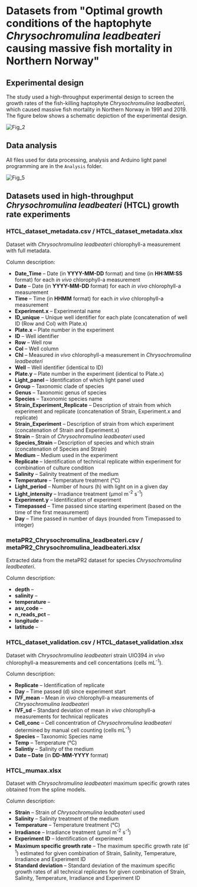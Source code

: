 # Datasets from "Optimal growth conditions of the haptophyte _Chrysochromulina leadbeateri_ causing massive fish mortality in Northern Norway" #




## Experimental design ##

The study used a high-throughput experimental design to screen the growth rates of the fish-killing haptophyte  _Chrysochromulina leadbeateri_, which caused massive fish mortality in Northern Norway in 1991 and 2019. The figure below shows a schematic depiction of the experimental design.

![Fig_2](https://github.com/Mr-Mathias-F/Chrysochromulina-leadbeateri-growth-rates/assets/74455376/ef3eca8c-c58d-4b80-b892-6dc4e201dd15)


## Data analysis ##

All files used for data processing, analysis and Arduino light panel programming are in the `Analysis` folder.

![Fig_5](https://github.com/Mr-Mathias-F/Chrysochromulina-leadbeateri-growth-rates/assets/74455376/a3bea697-2081-418b-a58f-aa1c22694da8)


## Datasets used in high-throughput _Chrysochromulina leadbeateri_ (HTCL) growth rate experiments ##

### **HTCL_dataset_metadata.csv** / **HTCL_dataset_metadata.xlsx** ###

Dataset with _Chrysochromulina leadbeateri_ chlorophyll-a measurement with full metadata.

Column description:

* **Date_Time** – Date (in **YYYY-MM-DD** format) and time (in **HH:MM:SS** format) for each _in vivo_ chlorophyll-a measurement
* **Date** – Date (in **YYYY-MM-DD** format) for each _in vivo_ chlorophyll-a measurement
* **Time** – Time (in **HHMM** format) for each _in vivo_ chlorophyll-a measurement
* **Experiment.x** – Experimental name
* **ID_unique**	– Unique well identifier for each plate (concatenation of well ID (Row and Col) with Plate.x)
* **Plate.x** –	Plate number in the experiment
* **ID** – Well identifier
* **Row** –	Well row
* **Col** –	Well column
* **Chl** – Measured _in vivo_ chlorophyll-a measurement in _Chrysochromulina leadbeateri_
* **Well** – Well identifier (identical to ID)
* **Plate.y** –	Plate number in the experiment (identical to Plate.x)
* **Light_panel** –	Identification of which light panel used	
* **Group**	– Taxonomic clade of species
* **Genus**	– Taxonomic genus of species
* **Species** –	Taxonomic species name
* **Strain_Experiment_Replicate** – Description of strain from which experiment and replicate (concatenation of Strain, Experiment.x and replicate)
* **Strain_Experiment** – Description of strain from which experiment (concatenation of Strain and Experiment.x)
* **Strain** – Strain of _Chrysochromulina leadbeateri_ used
* **Species_Strain** – Description of species and which strain (concatenation of Species and Strain)
* **Medium** – Medium used in the experiment	
* **Replicate**	– Identification of technical replicate within experiment for combination of culture condition
* **Salinity** – Salinity treatment of the medium
* **Temperature** –	Temperature treatment (°C)
* **Light_period** – Number of hours (h) with light on in a given day
* **Light_intensity** – Irradiance treatment (µmol m<sup>-2</sup> s<sup>-1</sup>)
* **Experiment.y** – Identification of experiment
* **Timepassed** – Time passed since starting experiment (based on the time of the first measurement)
* **Day** –	Time passed in number of days (rounded from Timepassed to integer)

### **metaPR2_Chrysochromulina_leadbeateri.csv** / **metaPR2_Chrysochromulina_leadbeateri.xlsx** ###

Extracted data from the metaPR2 dataset for species _Chrysochromulina leadbeateri_.

Column description:

* **depth** –
* **salinity** –
* **temperature** –
* **asv_code** –
* **n_reads_pct** –
* **longitude** –
* **latitude** –

### **HTCL_dataset_validation.csv** / **HTCL_dataset_validation.xlsx** ###

Dataset with _Chrysochromulina leadbeateri_ strain UIO394 _in vivo_ chlorophyll-a measurements and cell concentations (cells mL<sup>-1</sup>).

Column description:

* **Replicate** – Identification of replicate
* **Day** – Time passed (d) since experiment start
* **IVF_mean** – Mean _in vivo_ chlorophyll-a measurements of _Chrysochromulina leadbeateri_
* **IVF_sd** – Standard deviation of  mean _in vivo_ chlorophyll-a measurements for technical replicates
* **Cell_conc** – Cell concentration of _Chrysochromulina leadbeateri_ determined by manual cell counting (cells mL<sup>-1</sup>)
* **Species** – Taxonomic Species name
* **Temp** – Temperature (°C)
* **Salintiy** – Salinity of the medium
* **Date – Date** (in **DD-MM-YYYY** format)

### **HTCL_mumax.xlsx** ###

Dataset with _Chrysochromulina leadbeateri_ maximum specific growth rates obtained from the spline models.

Column description:

* **Strain** – Strain of _Chrysochromulina leadbeateri_ used
* **Salinity** – Salinity treatment of the medium
* **Temperature** – Temperature treatment (°C)
* **Irradiance** – Irradiance treatment (µmol m<sup>-2</sup> s<sup>-1</sup>)
* **Experiment ID** – Identification of experiment
* **Maximum specific growth rate** – The maximum specific growth rate (d<sup>-1</sup>) estimated for given combination of Strain, Salinity, Temperature, Irradiance and Experiment ID
* **Standard deviation** – Standard deviation of the maximum specific growth rates of all technical replicates for given combination of Strain, Salinity, Temperature, Irradiance and Experiment ID
